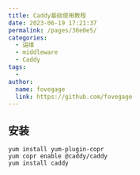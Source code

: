 ```yaml
---
title: Caddy基础使用教程
date: 2023-06-19 17:21:37
permalink: /pages/30e0e5/
categories:
  - 运维
  - middleware
  - Caddy
tags:
  - 
author: 
  name: fovegage
  link: https://github.com/fovegage
---
```

## 安装

```
yum install yum-plugin-copr
yum copr enable @caddy/caddy
yum install caddy
```